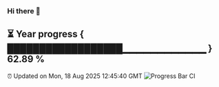 ### Hi there 👋
⏳ Year progress { ██████████████████▁▁▁▁▁▁▁▁▁▁▁▁ } 62.89 %
---
⏰ Updated on Mon, 18 Aug 2025 12:45:40 GMT
![Progress Bar CI](https://github.com/liununu/liununu/workflows/Progress%20Bar%20CI/badge.svg)
